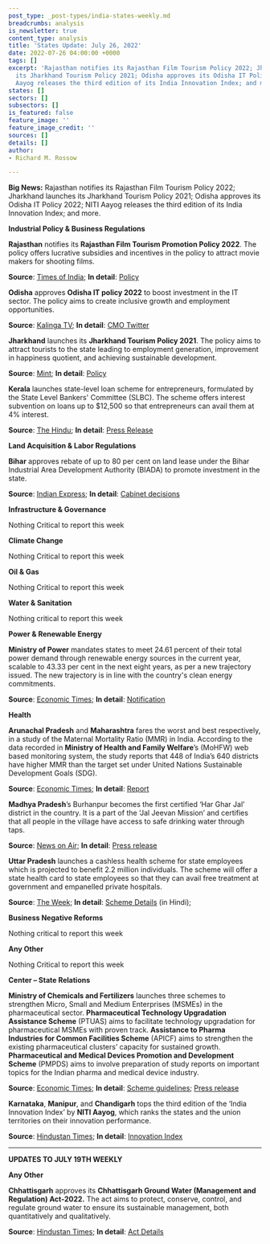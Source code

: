 ```yaml
---
post_type: _post-types/india-states-weekly.md
breadcrumbs: analysis
is_newsletter: true
content_type: analysis
title: 'States Update: July 26, 2022'
date: 2022-07-26 04:00:00 +0000
tags: []
excerpt: 'Rajasthan notifies its Rajasthan Film Tourism Policy 2022; Jharkhand launches
  its Jharkhand Tourism Policy 2021; Odisha approves its Odisha IT Policy 2022; NITI
  Aayog releases the third edition of its India Innovation Index; and more. '
states: []
sectors: []
subsectors: []
is_featured: false
feature_image: ''
feature_image_credit: ''
sources: []
details: []
author:
- Richard M. Rossow

---
```

**Big News:** Rajasthan notifies its Rajasthan Film Tourism Policy 2022; Jharkhand launches its Jharkhand Tourism Policy 2021; Odisha approves its Odisha IT Policy 2022; NITI Aayog releases the third edition of its India Innovation Index; and more.

**Industrial Policy & Business Regulations**

**Rajasthan** notifies its **Rajasthan Film Tourism Promotion Policy 2022**. The policy offers lucrative subsidies and incentives in the policy to attract movie makers for shooting films.

**Source**: [Times of India](https://timesofindia.indiatimes.com/city/jaipur/state-govt-unveils-film-tourism-policy/articleshow/93065023.cms); **In detail**: [Policy](https://ffo.gov.in/uploads/film_policy_file/8cf36b6dbf334ca857c69774758f820f.pdf)

**Odisha** approves **Odisha IT policy 2022** to boost investment in the IT sector. The policy aims to create inclusive growth and employment opportunities.

**Source**: [Kalinga TV](https://kalingatv.com/state/odisha-cabinet-approves-17-proposals-including-it-policy-2022/); **In detail**: [CMO Twitter](https://twitter.com/CMO_Odisha/status/1549333354184867841)

**Jharkhand** launches its **Jharkhand Tourism Policy 2021**. The policy aims to attract tourists to the state leading to employment generation, improvement in happiness quotient, and achieving sustainable development.

**Source**: [Mint](https://www.livemint.com/news/india/chief-minister-hemant-soren-launches-jharkhand-tourism-policy-2021-11658589798152.html); **In detail**: [Policy](https://acrobat.adobe.com/id/urn:aaid:sc:VA6C2:86abce75-6c8a-4560-b3ab-c5cdafd47e35 "Policy")

**Kerala** launches state-level loan scheme for entrepreneurs, formulated by the State Level Bankers' Committee (SLBC). The scheme offers interest subvention on loans up to $12,500 so that entrepreneurs can avail them at 4% interest.

**Source**: [The Hindu](https://www.thehindu.com/news/national/kerala/state-level-loan-scheme-for-entrepreneurs-launched/article65671523.ece); **In detail**: [Press Release](https://acrobat.adobe.com/id/urn:aaid:sc:VA6C2:457521ac-34d0-4d53-984b-ad725b0affc4#pageNum=1 "Press Release")

**Land Acquisition & Labor Regulations**

**Bihar** approves rebate of up to 80 per cent on land lease under the Bihar Industrial Area Development Authority (BIADA) to promote investment in the state.

**Source**: [Indian Express](https://indianexpress.com/article/cities/patna/bihar-cabinet-lease-exemption-government-land-8040336/); **In detail**: [Cabinet decisions](https://state.bihar.gov.in/main/cache/1/22-Jul-22/SHOW_DOCS/492.pdf)

**Infrastructure & Governance**

Nothing Critical to report this week

**Climate Change**

Nothing Critical to report this week

**Oil & Gas**

Nothing Critical to report this week

**Water & Sanitation**

Nothing critical to report this week

**Power & Renewable Energy**

**Ministry of Power** mandates states to meet 24.61 percent of their total power demand through renewable energy sources in the current year, scalable to 43.33 per cent in the next eight years, as per a new trajectory issued. The new trajectory is in line with the country's clean energy commitments.

**Source**: [Economic Times](https://energy.economictimes.indiatimes.com/news/renewable/states-get-a-new-green-power-mandate/93064438); **In detail**: [Notification](https://powermin.gov.in/sites/default/files/webform/notices/Renewable_Purchase_Obligation_and_Energy_Storage_Obligation_Trajectory_till_2029_30.pdf)

**Health**

**Arunachal Pradesh** and **Maharashtra** fares the worst and best respectively, in a study of the Maternal Mortality Ratio (MMR) in India. According to the data recorded in **Ministry of Health and Family Welfare**’s (MoHFW) web based monitoring system, the study reports that 448 of India’s 640 districts have higher MMR than the target set under United Nations Sustainable Development Goals (SDG).

**Source**: [Economic Times](https://economictimes.indiatimes.com/news/india/maternal-mortality-above-un-target-in-70-pc-of-indias-districts-study/articleshow/93006222.cms); **In detail**: [Report](https://journals.plos.org/globalpublichealth/article?id=10.1371/journal.pgph.0000441)

**Madhya Pradesh**’s Burhanpur becomes the first certified ‘Har Ghar Jal’ district in the country. It is a part of the ‘Jal Jeevan Mission’ and certifies that all people in the village have access to safe drinking water through taps.

**Source**: [News on Air](https://newsonair.com/2022/07/23/madhya-pradeshs-burhanpur-becomes-first-certified-har-ghar-jal-district-in-country/); **In detail**: [Press release](https://pib.gov.in/PressReleasePage.aspx?PRID=1844035)

**Uttar Pradesh** launches a cashless health scheme for state employees which is projected to benefit 2.2 million individuals. The scheme will offer a state health card to state employees so that they can avail free treatment at government and empanelled private hospitals.

**Source**: [The Week](https://www.theweek.in/news/india/2022/07/21/in-a-first-up-government-offers-cashless-health-benefits-to-employees.html); **In detail**: [Scheme Details](https://sects.up.gov.in/public/PDF/SECTS%20GO.pdf) (in Hindi);

**Business Negative Reforms**

Nothing critical to report this week

**Any Other**

Nothing Critical to report this week

**Center – State Relations**

**Ministry of Chemicals and Fertilizers** launches three schemes to strengthen Micro, Small and Medium Enterprises (MSMEs) in the pharmaceutical sector. **Pharmaceutical Technology Upgradation Assistance Scheme** (PTUAS) aims to facilitate technology upgradation for pharmaceutical MSMEs with proven track. **Assistance to Pharma Industries for Common Facilities Scheme** (APICF) aims to strengthen the existing pharmaceutical clusters’ capacity for sustained growth. **Pharmaceutical and Medical Devices Promotion and Development Scheme** (PMPDS) aims to involve preparation of study reports on important topics for the Indian pharma and medical device industry.

**Source**: [Economic Times](https://economictimes.indiatimes.com/small-biz/sme-sector/govt-launches-three-schemes-for-pharma-sector-msmes/articleshow/93029497.cms); **In detail**: [Scheme guidelines](https://pharmaceuticals.gov.in/sites/default/files/Approved%20Guidelines%20of%20scheme%20Strengthening%20of%20Pharmaceutical%20Industries%20%28SPI%29%2011032022.pdf); [Press release](https://pib.gov.in/PressReleasePage.aspx?PRID=1843560)

**Karnataka**, **Manipur**, and **Chandigarh** tops the third edition of the ‘India Innovation Index’ by **NITI Aayog**, which ranks the states and the union territories on their innovation performance.

**Source**: [Hindustan Times](https://www.hindustantimes.com/india-news/karnataka-manipur-and-chandigarh-tops-india-innovation-index-2021-here-s-list-101658387529512.html); **In detail**: [Innovation Index](https://www.niti.gov.in/sites/default/files/2022-07/India-Innovation-Index-2021-Web-Version_21_7_22.pdf)

***

**UPDATES TO JULY 19TH WEEKLY**

**Any Other**

**Chhattisgarh** approves its **Chhattisgarh Ground Water (Management and Regulation) Act-2022.** The act aims to protect, conserve, control, and regulate ground water to ensure its sustainable management, both quantitatively and qualitatively.

**Source**: [Hindustan Times](https://www.hindustantimes.com/india-news/chhattisgarh-govt-increases-additional-excise-duty-on-liquor-101657810736796.html); **In detail**: [Act Details](http://www.cgwrd.in/cg-ground-water-management-a-regulation-act-2022.html)
